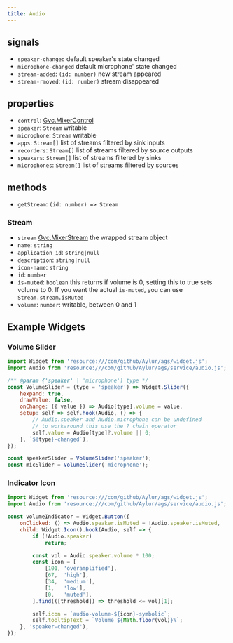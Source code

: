 ```yaml
---
title: Audio
---
```


## signals

* `speaker-changed` default speaker's state changed
* `microphone-changed` default microphone' state changed
* `stream-added`: `(id: number)` new stream appeared
* `stream-rmoved`: `(id: number)` stream disappeared

## properties

* `control`: [Gvc.MixerControl](https://gjs-docs.gnome.org/gvc10~1.0/gvc.mixercontrol)
* `speaker`: `Stream` writable
* `microphone`: `Stream` writable
* `apps`: `Stream[]` list of streams filtered by sink inputs
* `recorders`: `Stream[]` list of streams filtered by source outputs
* `speakers`: `Stream[]` list of streams filtered by sinks
* `microphones`: `Stream[]` list of streams filtered by sources

## methods

* `getStream`: `(id: number) => Stream`

### Stream

* `stream` [Gvc.MixerStream](https://gjs-docs.gnome.org/gvc10~1.0/gvc.mixerstream) the wrapped stream object
* `name`: `string`
* `application_id`: `string|null`
* `description`: `string|null`
* `icon-name`: `string`
* `id`: `number`
* `is-muted`: `boolean` this returns if volume is 0, setting this to true sets volume to 0. If you want the actual `is-muted`, you can use `Stream.stream.isMuted`
* `volume`: `number`: writable, between 0 and 1

## Example Widgets

### Volume Slider

```js
import Widget from 'resource:///com/github/Aylur/ags/widget.js';
import Audio from 'resource:///com/github/Aylur/ags/service/audio.js';

/** @param {'speaker' | 'microphone'} type */
const VolumeSlider = (type = 'speaker') => Widget.Slider({
    hexpand: true,
    drawValue: false,
    onChange: ({ value }) => Audio[type].volume = value,
    setup: self => self.hook(Audio, () => {
        // Audio.speaker and Audio.microphone can be undefined
        // to workaround this use the ? chain operator
        self.value = Audio[type]?.volume || 0;
    }, `${type}-changed`),
});

const speakerSlider = VolumeSlider('speaker');
const micSlider = VolumeSlider('microphone');
```

### Indicator Icon

```js
import Widget from 'resource:///com/github/Aylur/ags/widget.js';
import Audio from 'resource:///com/github/Aylur/ags/service/audio.js';

const volumeIndicator = Widget.Button({
    onClicked: () => Audio.speaker.isMuted = !Audio.speaker.isMuted,
    child: Widget.Icon().hook(Audio, self => {
        if (!Audio.speaker)
            return;

        const vol = Audio.speaker.volume * 100;
        const icon = [
            [101, 'overamplified'],
            [67,  'high'],
            [34,  'medium'],
            [1,   'low'],
            [0,   'muted'],
        ].find(([threshold]) => threshold <= vol)[1];

        self.icon = `audio-volume-${icon}-symbolic`;
        self.tooltipText = `Volume ${Math.floor(vol)}%`;
    }, 'speaker-changed'),
});
```
